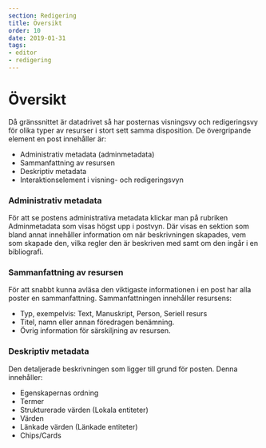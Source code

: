 ```yaml
---
section: Redigering
title: Översikt
order: 10
date: 2019-01-31
tags:
- editor
- redigering
---
```



# Översikt
Då gränssnittet är datadrivet så har posternas visningsvy och redigeringsvy för olika typer av resurser i stort sett samma disposition. 
De övergripande element en post innehåller är: 

  * Administrativ metadata (adminmetadata)
  * Sammanfattning av resursen
  * Deskriptiv metadata
  * Interaktionselement i visning- och redigeringsvyn


### Administrativ metadata
För att se postens administrativa metadata klickar man på rubriken Adminmetadata som visas högst upp i postvyn. Där visas en  sektion som bland annat innehåller information om när beskrivningen skapades, vem som skapade den, vilka regler den är beskriven med samt om den ingår i en bibliografi.


### Sammanfattning av resursen
För att snabbt kunna avläsa den viktigaste informationen i en post har alla poster en sammanfattning. Sammanfattningen innehåller resursens:

  * Typ, exempelvis: Text, Manuskript, Person, Seriell resurs
  * Titel, namn eller annan föredragen benämning.
  * Övrig information för särskiljning av resursen.
  

### Deskriptiv metadata
Den detaljerade beskrivningen som ligger till grund för posten. Denna innehåller:

  * Egenskapernas ordning
  * Termer
  * Strukturerade värden (Lokala entiteter)
  * Värden
  * Länkade värden (Länkade entiteter)
  * Chips/Cards
